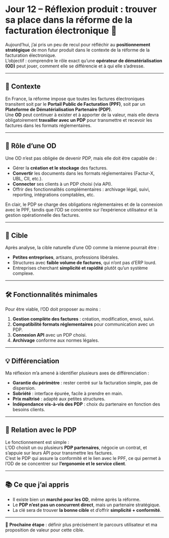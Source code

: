 # Jour 12 – Réflexion produit : trouver sa place dans la réforme de la facturation électronique 📄

Aujourd’hui, j’ai pris un peu de recul pour réfléchir au **positionnement stratégique** de mon futur produit dans le contexte de la réforme de la facturation électronique.  
L’objectif : comprendre le rôle exact qu’une **opérateur de dématérialisation (OD)** peut jouer, comment elle se différencie et à qui elle s’adresse.

---

## 🎯 Contexte

En France, la réforme impose que toutes les factures électroniques transitent soit par le **Portail Public de Facturation (PPF)**, soit par un **Plateforme de Dématérialisation Partenaire (PDP)**.  
Une **OD** peut continuer à exister et à apporter de la valeur, mais elle devra obligatoirement **travailler avec un PDP** pour transmettre et recevoir les factures dans les formats réglementaires.

---

## 📌 Rôle d’une OD

Une OD n’est pas obligée de devenir PDP, mais elle doit être capable de :

- Gérer la **création et le stockage** des factures.  
- **Convertir** les documents dans les formats réglementaires (Factur-X, UBL, CII, etc.).  
- **Connecter** ses clients à un PDP choisi (via API).  
- Offrir des fonctionnalités complémentaires : archivage légal, suivi, reporting, intégrations comptables, etc.

En clair, le PDP se charge des obligations réglementaires et de la connexion avec le PPF, tandis que l’OD se concentre sur l’expérience utilisateur et la gestion opérationnelle des factures.

---

## 🎯 Cible

Après analyse, la cible naturelle d’une OD comme la mienne pourrait être :

- **Petites entreprises**, artisans, professions libérales.  
- Structures avec **faible volume de factures**, qui n’ont pas d’ERP lourd.  
- Entreprises cherchant **simplicité et rapidité** plutôt qu’un système complexe.

---

## 🛠 Fonctionnalités minimales

Pour être viable, l’OD doit proposer au moins :

1. **Gestion complète des factures** : création, modification, envoi, suivi.  
2. **Compatibilité formats réglementaires** pour communication avec un PDP.  
3. **Connexion API** avec un PDP choisi.  
4. **Archivage** conforme aux normes légales.  

---

## 💡 Différenciation

Ma réflexion m’a amené à identifier plusieurs axes de différenciation :

- **Garantie du périmètre** : rester centré sur la facturation simple, pas de dispersion.  
- **Sobriété** : interface épurée, facile à prendre en main.  
- **Prix maîtrisé** : adapté aux petites structures.  
- **Indépendance vis-à-vis des PDP** : choix du partenaire en fonction des besoins clients.

---

## 🔗 Relation avec le PDP

Le fonctionnement est simple :  
L’OD choisit un ou plusieurs **PDP partenaires**, négocie un contrat, et s’appuie sur leurs API pour transmettre les factures.  
C’est le PDP qui assure la conformité et le lien avec le PPF, ce qui permet à l’OD de se concentrer sur **l’ergonomie et le service client**.

---

## 📚 Ce que j’ai appris

- Il existe bien un **marché pour les OD**, même après la réforme.  
- Le **PDP n’est pas un concurrent direct**, mais un partenaire stratégique.  
- La clé sera de trouver **la bonne cible** et d’offrir **simplicité + conformité**.  

---

🚀 **Prochaine étape** : définir plus précisément le parcours utilisateur et ma proposition de valeur pour cette cible.
